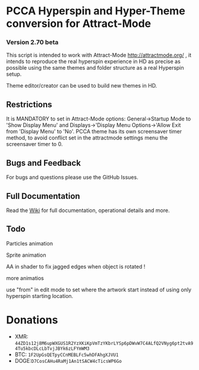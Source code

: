 # PCCA Hyperspin and Hyper-Theme conversion for Attract-Mode

### Version 2.70 beta

This script is intended to work with Attract-Mode http://attractmode.org/ , it intends to reproduce the real hyperspin experience in HD as precise as possible using the same themes and folder structure as a real Hyperspin setup.

Theme editor/creator can be used to build new themes in HD.

## Restrictions
It is MANDATORY to set in Attract-Mode options: General->Startup Mode to 'Show Display Menu' and Displays->'Display Menu Options->'Allow Exit from 'Display Menu' to 'No'.
PCCA theme has its own screensaver timer method, to avoid conflict set in the attractmode settings menu the screensaver timer to 0.

## Bugs and Feedback
For bugs and questions please use the GitHub Issues.

## Full Documentation
Read the [Wiki](https://github.com/pcca-matrix/PCCA-Layout/wiki) for full documentation, operational details and more.

## Todo
Particles animation

Sprite animation

AA in shader to fix jagged edges when object is rotated !

more animatios

use "from" in edit mode to set where the artwork start instead of using only hyperspin starting location.


# Donations
* XMR: `44ZD1s12j8M6upWXGUS1R2YzXKiKpVmTzYKbrLYSp6pDWvW7C4ALfQ2VNyg6pt2tvA94Tu5kbcDLcLbTvjJBYk6zLFYmWM3`
* BTC: `1F2UpGsQETpyCCnMEBLFc5whDFAhgXJVU1`
* DOGE:`D7CosCAHu4RaMj1An1tSACW4cTicsWP6Go`
